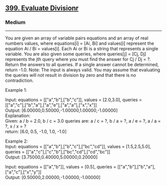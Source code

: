<h2><a href="https://leetcode.com/problems/evaluate-division/">399. Evaluate Divisionr</a></h2><h3>Medium</h3><hr><div>

  
<p> You are given an array of variable pairs equations and an array of real numbers values, where equations[i] = [Ai, Bi] and values[i] represent the equation Ai / Bi = values[i]. Each Ai or Bi is a string that represents a single variable.
You are also given some queries, where queries[j] = [Cj, Dj] represents the jth query where you must find the answer for Cj / Dj = ?.
Return the answers to all queries. If a single answer cannot be determined, return -1.0.
Note: The input is always valid. You may assume that evaluating the queries will not result in division by zero and that there is no contradiction. </p>
  
<p>
  Example 1:</br>

  Input: equations = [["a","b"],["b","c"]], values = [2.0,3.0], queries = [["a","c"],["b","a"],["a","e"],["a","a"],["x","x"]]</br>
  Output: [6.00000,0.50000,-1.00000,1.00000,-1.00000]</br>
  Explanation: </br>
  Given: a / b = 2.0, b / c = 3.0
  queries are: a / c = ?, b / a = ?, a / e = ?, a / a = ?, x / x = ?</br>
  return: [6.0, 0.5, -1.0, 1.0, -1.0] </br>
 </p>
 <p>
  Example 2: </br>
  Input: equations = [["a","b"],["b","c"],["bc","cd"]], values = [1.5,2.5,5.0], queries = [["a","c"],["c","b"],["bc","cd"],["cd","bc"]] </br>
  Output: [3.75000,0.40000,5.00000,0.20000] </br>
 </p>
 <p>
  Input: equations = [["a","b"]], values = [0.5], queries = [["a","b"],["b","a"],["a","c"],["x","y"]] </br>
  Output: [0.50000,2.00000,-1.00000,-1.00000] </br>
 </p>
</div>
